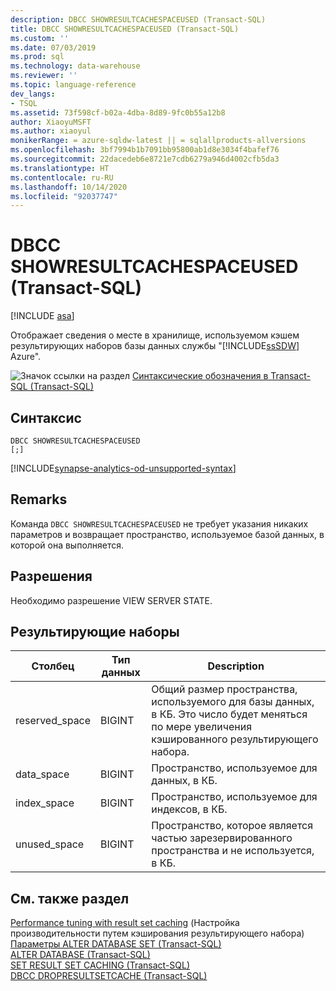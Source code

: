 ```yaml
---
description: DBCC SHOWRESULTCACHESPACEUSED (Transact-SQL)
title: DBCC SHOWRESULTCACHESPACEUSED (Transact-SQL)
ms.custom: ''
ms.date: 07/03/2019
ms.prod: sql
ms.technology: data-warehouse
ms.reviewer: ''
ms.topic: language-reference
dev_langs:
- TSQL
ms.assetid: 73f598cf-b02a-4dba-8d89-9fc0b55a12b8
author: XiaoyuMSFT
ms.author: xiaoyul
monikerRange: = azure-sqldw-latest || = sqlallproducts-allversions
ms.openlocfilehash: 3bf7994b1b7091bb95800ab1d8e3034f4bafef76
ms.sourcegitcommit: 22dacedeb6e8721e7cdb6279a946d4002cfb5da3
ms.translationtype: HT
ms.contentlocale: ru-RU
ms.lasthandoff: 10/14/2020
ms.locfileid: "92037747"
---
```

# <a name="dbcc-showresultcachespaceused-transact-sql"></a>DBCC SHOWRESULTCACHESPACEUSED (Transact-SQL)

[!INCLUDE [asa](../../includes/applies-to-version/asa.md)]

Отображает сведения о месте в хранилище, используемом кэшем результирующих наборов базы данных службы "[!INCLUDE[ssSDW](../../includes/sssdw-md.md)] Azure".
  
![Значок ссылки на раздел](../../database-engine/configure-windows/media/topic-link.gif "Значок ссылки на раздел") [Синтаксические обозначения в Transact-SQL &#40;Transact-SQL&#41;](../../t-sql/language-elements/transact-sql-syntax-conventions-transact-sql.md)
  
## <a name="syntax"></a>Синтаксис  
  
```syntaxsql
DBCC SHOWRESULTCACHESPACEUSED  
[;]  
```  

[!INCLUDE[synapse-analytics-od-unsupported-syntax](../../includes/synapse-analytics-od-unsupported-syntax.md)]

## <a name="remarks"></a>Remarks

Команда `DBCC SHOWRESULTCACHESPACEUSED` не требует указания никаких параметров и возвращает пространство, используемое базой данных, в которой она выполняется.

## <a name="permissions"></a>Разрешения

Необходимо разрешение VIEW SERVER STATE.
  
## <a name="result-sets"></a>Результирующие наборы  
  
|Столбец|Тип данных|Description|  
|------------|---------------|-----------------|  
|reserved_space|BIGINT|Общий размер пространства, используемого для базы данных, в КБ. Это число будет меняться по мере увеличения кэшированного результирующего набора.|  
|data_space|BIGINT|Пространство, используемое для данных, в КБ.|  
|index_space|BIGINT|Пространство, используемое для индексов, в КБ.|  
|unused_space|BIGINT|Пространство, которое является частью зарезервированного пространства и не используется, в КБ.|  

## <a name="see-also"></a>См. также раздел

[Performance tuning with result set caching](/azure/sql-data-warehouse/performance-tuning-result-set-caching) (Настройка производительности путем кэширования результирующего набора)</br>
[Параметры ALTER DATABASE SET &#40;Transact-SQL&#41;](../statements/alter-database-transact-sql-set-options.md?view=azure-sqldw-latest)</br>
[ALTER DATABASE (Transact-SQL)](../statements/alter-database-transact-sql.md?view=azure-sqldw-latest)</br>
[SET RESULT SET CACHING &#40;Transact-SQL&#41;](../statements/set-result-set-caching-transact-sql.md)</br>
[DBCC DROPRESULTSETCACHE  &#40;Transact-SQL&#41;](./dbcc-dropresultsetcache-transact-sql.md)